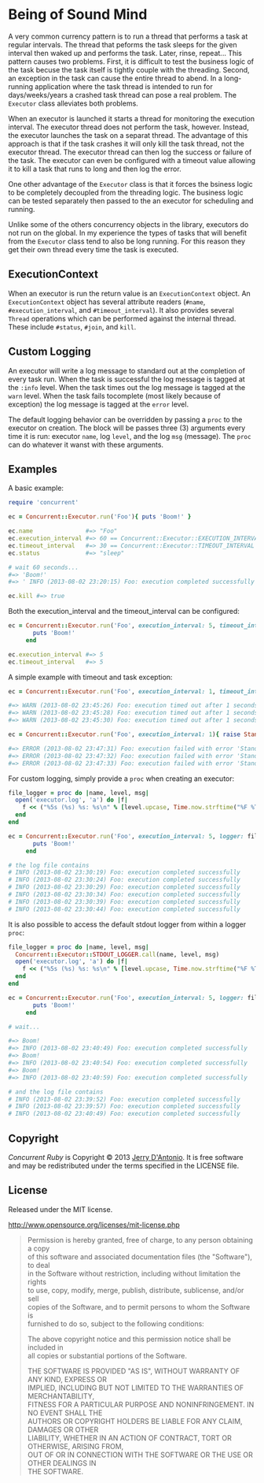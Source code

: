 # Being of Sound Mind

A very common currency pattern is to run a thread that performs a task at regular
intervals. The thread that peforms the task sleeps for the given interval then
waked up and performs the task. Later, rinse, repeat... This pattern causes two
problems. First, it is difficult to test the business logic of the task becuse the
task itself is tightly couple with the threading. Second, an exception in the task
can cause the entire thread to abend. In a long-running application where the task
thread is intended to run for days/weeks/years a crashed task thread can pose a real
problem. The `Executor` class alleviates both problems.

When an executor is launched it starts a thread for monitoring the execution interval.
The executor thread does not perform the task, however. Instead, the executor
launches the task on a separat thread. The advantage of this approach is that if
the task crashes it will only kill the task thread, not the executor thread. The
executor thread can then log the success or failure of the task. The executor
can even be configured with a timeout value allowing it to kill a task that runs
to long and then log the error.

One other advantage of the `Executor` class is that it forces the bsiness logic to
be completely decoupled from the threading logic. The business logic can be tested
separately then passed to the an executor for scheduling and running.

Unlike some of the others concurrency objects in the library, executors do not
run on the global. In my experience the types of tasks that will benefit from
the `Executor` class tend to also be long running. For this reason they get their
own thread every time the task is executed.

## ExecutionContext

When an executor is run the return value is an `ExecutionContext` object. An
`ExecutionContext` object has several attribute readers (`#name`, `#execution_interval`,
and `#timeout_interval`). It also provides several `Thread` operations which can
be performed against the internal thread. These include `#status`, `#join`, and
`kill`.

## Custom Logging

An executor will write a log message to standard out at the completion of every
task run. When the task is successful the log message is tagged at the `:info`
level. When the task times out the log message is tagged at the `warn` level.
When the task fails tocomplete (most likely because of exception) the log
message is tagged at the `error` level.

The default logging behavior can be overridden by passing a `proc` to the executor
on creation. The block will be passes three (3) arguments every time it is run:
executor `name`, log `level`, and the log `msg` (message). The `proc` can do
whatever it wanst with these arguments.

## Examples

A basic example:

```ruby
require 'concurrent'

ec = Concurrent::Executor.run('Foo'){ puts 'Boom!' }

ec.name               #=> "Foo"
ec.execution_interval #=> 60 == Concurrent::Executor::EXECUTION_INTERVAL
ec.timeout_interval   #=> 30 == Concurrent::Executor::TIMEOUT_INTERVAL
ec.status             #=> "sleep"

# wait 60 seconds...
#=> 'Boom!'
#=> ' INFO (2013-08-02 23:20:15) Foo: execution completed successfully'

ec.kill #=> true
```

Both the execution_interval and the timeout_interval can be configured:

```ruby
ec = Concurrent::Executor.run('Foo', execution_interval: 5, timeout_interval: 5) do
       puts 'Boom!'
     end

ec.execution_interval #=> 5
ec.timeout_interval   #=> 5
```

A simple example with timeout and task exception:

```ruby
ec = Concurrent::Executor.run('Foo', execution_interval: 1, timeout_interval: 1){ sleep(10) }

#=> WARN (2013-08-02 23:45:26) Foo: execution timed out after 1 seconds
#=> WARN (2013-08-02 23:45:28) Foo: execution timed out after 1 seconds
#=> WARN (2013-08-02 23:45:30) Foo: execution timed out after 1 seconds

ec = Concurrent::Executor.run('Foo', execution_interval: 1){ raise StandardError }

#=> ERROR (2013-08-02 23:47:31) Foo: execution failed with error 'StandardError'
#=> ERROR (2013-08-02 23:47:32) Foo: execution failed with error 'StandardError'
#=> ERROR (2013-08-02 23:47:33) Foo: execution failed with error 'StandardError'
```

For custom logging, simply provide a `proc` when creating an executor:

```ruby
file_logger = proc do |name, level, msg|
  open('executor.log', 'a') do |f|
    f << ("%5s (%s) %s: %s\n" % [level.upcase, Time.now.strftime("%F %T"), name, msg])
  end
end

ec = Concurrent::Executor.run('Foo', execution_interval: 5, logger: file_logger) do
       puts 'Boom!'
     end

# the log file contains
# INFO (2013-08-02 23:30:19) Foo: execution completed successfully
# INFO (2013-08-02 23:30:24) Foo: execution completed successfully
# INFO (2013-08-02 23:30:29) Foo: execution completed successfully
# INFO (2013-08-02 23:30:34) Foo: execution completed successfully
# INFO (2013-08-02 23:30:39) Foo: execution completed successfully
# INFO (2013-08-02 23:30:44) Foo: execution completed successfully
```

It is also possible to access the default stdout logger from within a logger `proc`:

```ruby
file_logger = proc do |name, level, msg|
  Concurrent::Executor::STDOUT_LOGGER.call(name, level, msg)
  open('executor.log', 'a') do |f|
    f << ("%5s (%s) %s: %s\n" % [level.upcase, Time.now.strftime("%F %T"), name, msg])
  end
end

ec = Concurrent::Executor.run('Foo', execution_interval: 5, logger: file_logger) do
       puts 'Boom!'
     end

# wait...

#=> Boom!
#=> INFO (2013-08-02 23:40:49) Foo: execution completed successfully
#=> Boom!
#=> INFO (2013-08-02 23:40:54) Foo: execution completed successfully
#=> Boom!
#=> INFO (2013-08-02 23:40:59) Foo: execution completed successfully

# and the log file contains
# INFO (2013-08-02 23:39:52) Foo: execution completed successfully
# INFO (2013-08-02 23:39:57) Foo: execution completed successfully
# INFO (2013-08-02 23:40:49) Foo: execution completed successfully
```

## Copyright

*Concurrent Ruby* is Copyright &copy; 2013 [Jerry D'Antonio](https://twitter.com/jerrydantonio).
It is free software and may be redistributed under the terms specified in the LICENSE file.

## License

Released under the MIT license.

http://www.opensource.org/licenses/mit-license.php  

> Permission is hereby granted, free of charge, to any person obtaining a copy  
> of this software and associated documentation files (the "Software"), to deal  
> in the Software without restriction, including without limitation the rights  
> to use, copy, modify, merge, publish, distribute, sublicense, and/or sell  
> copies of the Software, and to permit persons to whom the Software is  
> furnished to do so, subject to the following conditions:  
> 
> The above copyright notice and this permission notice shall be included in  
> all copies or substantial portions of the Software.  
> 
> THE SOFTWARE IS PROVIDED "AS IS", WITHOUT WARRANTY OF ANY KIND, EXPRESS OR  
> IMPLIED, INCLUDING BUT NOT LIMITED TO THE WARRANTIES OF MERCHANTABILITY,  
> FITNESS FOR A PARTICULAR PURPOSE AND NONINFRINGEMENT. IN NO EVENT SHALL THE  
> AUTHORS OR COPYRIGHT HOLDERS BE LIABLE FOR ANY CLAIM, DAMAGES OR OTHER  
> LIABILITY, WHETHER IN AN ACTION OF CONTRACT, TORT OR OTHERWISE, ARISING FROM,  
> OUT OF OR IN CONNECTION WITH THE SOFTWARE OR THE USE OR OTHER DEALINGS IN  
> THE SOFTWARE.  
